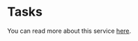 # Tasks

You can read more about this service [here](/docs/developer-guide/core/communication/tasks.md).
